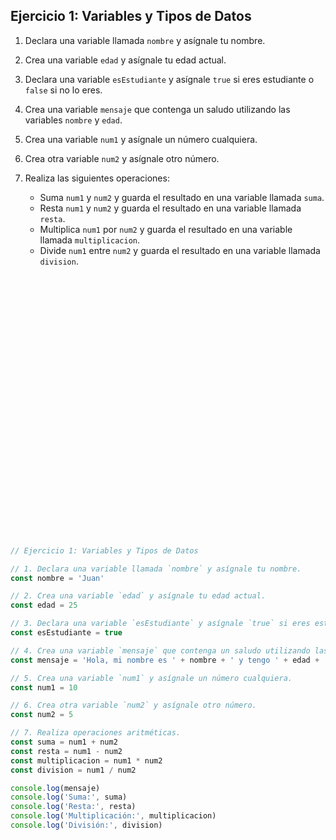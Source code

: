 ## Ejercicio 1: Variables y Tipos de Datos

1. Declara una variable llamada `nombre` y asígnale tu nombre.

2. Crea una variable `edad` y asígnale tu edad actual.

3. Declara una variable `esEstudiante` y asígnale `true` si eres estudiante o `false` si no lo eres.

4. Crea una variable `mensaje` que contenga un saludo utilizando las variables `nombre` y `edad`.

5. Crea una variable `num1` y asígnale un número cualquiera.

6. Crea otra variable `num2` y asígnale otro número.

7. Realiza las siguientes operaciones:

   - Suma `num1` y `num2` y guarda el resultado en una variable llamada `suma`.
   - Resta `num1` y `num2` y guarda el resultado en una variable llamada `resta`.
   - Multiplica `num1` por `num2` y guarda el resultado en una variable llamada `multiplicacion`.
   - Divide `num1` entre `num2` y guarda el resultado en una variable llamada `division`.

```javascript































// Ejercicio 1: Variables y Tipos de Datos

// 1. Declara una variable llamada `nombre` y asígnale tu nombre.
const nombre = 'Juan'

// 2. Crea una variable `edad` y asígnale tu edad actual.
const edad = 25

// 3. Declara una variable `esEstudiante` y asígnale `true` si eres estudiante o `false` si no lo eres.
const esEstudiante = true

// 4. Crea una variable `mensaje` que contenga un saludo utilizando las variables `nombre` y `edad`.
const mensaje = 'Hola, mi nombre es ' + nombre + ' y tengo ' + edad + ' años. Soy estudiante: ' + esEstudiante + '.'

// 5. Crea una variable `num1` y asígnale un número cualquiera.
const num1 = 10

// 6. Crea otra variable `num2` y asígnale otro número.
const num2 = 5

// 7. Realiza operaciones aritméticas.
const suma = num1 + num2
const resta = num1 - num2
const multiplicacion = num1 * num2
const division = num1 / num2

console.log(mensaje)
console.log('Suma:', suma)
console.log('Resta:', resta)
console.log('Multiplicación:', multiplicacion)
console.log('División:', division)
```
